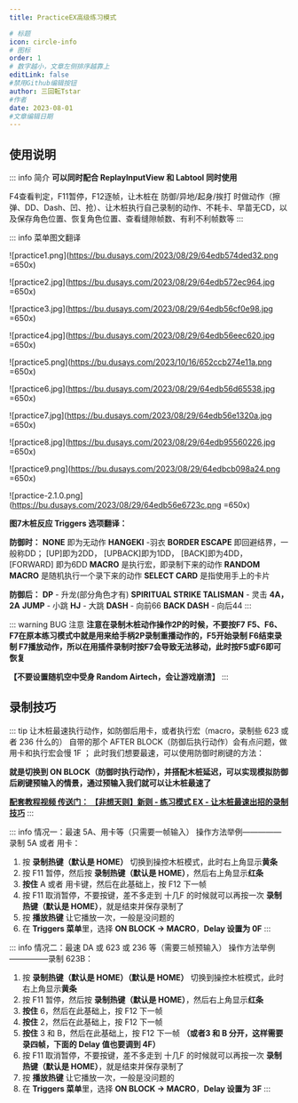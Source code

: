 ```yaml
---
title: PracticeEX高级练习模式

# 标题
icon: circle-info
# 图标
order: 1
# 数字越小，文章左侧排序越靠上
editLink: false
#禁用Github编辑按钮
author: 三回転Tstar
#作者
date: 2023-08-01
#文章编辑日期
---
```


## 使用说明

::: info 简介
**可以同时配合 ReplayInputView 和 Labtool 同时使用**

F4查看判定，F11暂停，F12逐帧，让木桩在 防御/异地/起身/挨打 时做动作（擦弹、DD、Dash、凹、抢）、让木桩执行自己录制的动作、不耗卡、早苗无CD，以及保存角色位置、恢复角色位置、查看缝隙帧数、有利不利帧数等
:::

::: info 菜单图文翻译

![practice1.png](https://bu.dusays.com/2023/08/29/64edb574ded32.png =650x)

![practice2.jpg](https://bu.dusays.com/2023/08/29/64edb572ec964.jpg =650x)

![practice3.jpg](https://bu.dusays.com/2023/08/29/64edb56cf0e98.jpg =650x)

![practice4.jpg](https://bu.dusays.com/2023/08/29/64edb56eec620.jpg =650x)

![practice5.png](https://bu.dusays.com/2023/10/16/652ccb274e11a.png =650x)

![practice6.jpg](https://bu.dusays.com/2023/08/29/64edb56d65538.jpg =650x)

![practice7.jpg](https://bu.dusays.com/2023/08/29/64edb56e1320a.jpg =650x)

![practice8.jpg](https://bu.dusays.com/2023/08/29/64edb95560226.jpg =650x)

![practice9.png](https://bu.dusays.com/2023/08/29/64edbcb098a24.png =650x)

![practice-2.1.0.png](https://bu.dusays.com/2023/08/29/64edb56e6723c.png =650x)

**图7木桩反应 Triggers 选项翻译：**



**防御时：** 
**NONE** 即为无动作
**HANGEKI** -羽衣
**BORDER ESCAPE** 即回避结界，一般称DD； [UP]即为2DD， [UPBACK]即为1DD， [BACK]即为4DD， [FORWARD] 即为6DD
**MACRO** 是执行宏，即录制下来的动作
**RANDOM MACRO** 是随机执行一个录下来的动作
**SELECT CARD** 是指使用手上的卡片

**防御后：** 
**DP** - 升龙(部分角色才有)
**SPIRITUAL STRIKE TALISMAN** - 灵击
**4A，2A**
**JUMP** - 小跳
**HJ** - 大跳
**DASH** - 向前66
**BACK DASH** - 向后44
:::

::: warning BUG 注意
**注意在录制木桩动作操作2P的时候，不要按F7**
**F5、F6、F7在原本练习模式中就是用来给手柄2P录制重播动作的，F5开始录制 F6结束录制 F7播放动作，所以在用插件录制时按F7会导致无法移动，此时按F5或F6即可恢复**

**【不要设置随机空中受身 Random Airtech，会让游戏崩溃】**
:::

## 录制技巧
::: tip 让木桩最速执行动作，如防御后用卡，或者执行宏（macro，录制些 623 或者 236 什么的）
自带的那个 AFTER BLOCK（防御后执行动作）会有点问题，做用卡和执行宏会慢 1F ；
此时我们想要最速，可以使用防御时刷键的方法：

**就是切换到 ON BLOCK（防御时执行动作），并搭配木桩延迟，可以实现模拟防御后刷键预输入的情景，通过预输入我们就可以让木桩最速了**

[**配套教程视频 传送门： 【非想天则】新则 - 练习模式 EX - 让木桩最速出招的录制技巧**](https://www.bilibili.com/video/BV11p4y177Ng/)
:::

::: info 情况一：最速 5A、用卡等（只需要一帧输入）
操作方法举例—————录制 5A 或者 用卡：
1. 按 **录制热键（默认是 HOME）** 切换到操控木桩模式，此时右上角显示**黄条**
2. 按 F11 暂停，然后按 **录制热键（默认是 HOME）**，然后右上角显示**红条**
3. **按住** A 或者 用卡键，然后在此基础上，按 F12 下一帧
4. 按 F11 取消暂停，不要按键，差不多走到 十几F 的时候就可以再按一次 **录制热键（默认是 HOME）**，就是结束并保存录制了
5. 按 **播放热键** 让它播放一次，一般是没问题的
6. 在 **Triggers 菜单**里，选择 **ON BLOCK -> MACRO**，**Delay 设置为 0F**
:::

::: info 情况二：最速 DA 或 623 或 236 等（需要三帧预输入）
操作方法举例—————录制 623B：
1. 按 **录制热键（默认是 HOME）（默认是 HOME）** 切换到操控木桩模式，此时右上角显示**黄条**
2. 按 F11 暂停，然后按 **录制热键（默认是 HOME）**，然后右上角显示**红条**
3. **按住** 6，然后在此基础上，按 F12 下一帧
4. **按住** 2，然后在此基础上，按 F12 下一帧
5. **按住** 3 和 B，然后在此基础上，按 F12 下一帧 
**（或者3 和 B 分开，这样需要录四帧，下面的 Delay 值也要调到 4F）**
6. 按 F11 取消暂停，不要按键，差不多走到 十几F 的时候就可以再按一次 **录制热键（默认是 HOME）**，就是结束并保存录制了
7. 按 **播放热键** 让它播放一次，一般是没问题的
8. 在 **Triggers 菜单**里，选择 **ON BLOCK -> MACRO**，**Delay 设置为 3F**
:::
